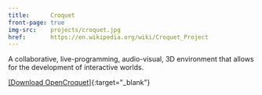 ```yaml
---
title:      Croquet
front-page: true
img-src:    projects/croquet.jpg
href:       https://en.wikipedia.org/wiki/Croquet_Project
---
```

A collaborative, live-programming, audio-visual, 3D environment that allows for the development of interactive worlds.

[[Download OpenCroquet]](http://files.squeak.org/various_images/OpenCroquet/){:target="_blank"}
